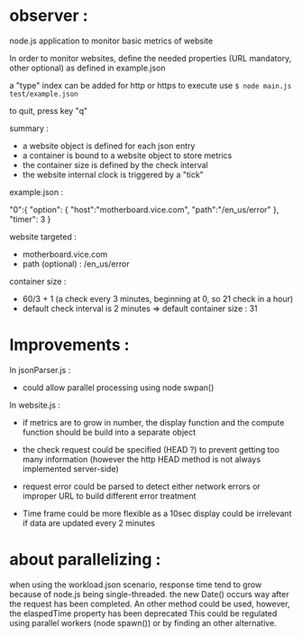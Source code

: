 # observer :
node.js application to monitor basic metrics of website

In order to monitor websites, define the needed properties (URL mandatory, other optional) as defined in example.json

a "type" index can be added for http or https
to execute use
`$ node main.js test/example.json`

to quit, press key "q"

summary :
* a website object is defined for each json entry
* a container is bound to a website object to store metrics
* the container size is defined by the check interval
* the website internal clock is triggered by a "tick"

example.json :

"0":{
  "option": {
    "host":"motherboard.vice.com",
    "path":"/en_us/error"
  },
  "timer": 3
}

website targeted :
  * motherboard.vice.com
  * path (optional) : /en_us/error

container size :
  * 60/3 + 1 (a check every 3 minutes, beginning at 0, so 21 check in a hour)
  * default check interval is 2 minutes => default container size : 31

# Improvements :

  In jsonParser.js :

  * could allow parallel processing using node swpan()

  In website.js :

  * if metrics are to grow in number, the display function and the compute function should be build into a separate object

  * the check request could be specified (HEAD ?) to prevent getting too many information
  (however the http HEAD method is not always implemented server-side)

  * request error could be parsed to detect either network errors or improper URL to build different error treatment

  * Time frame could be more flexible as a 10sec display could be irrelevant if data are updated every 2 minutes


# about parallelizing :

  when using the workload.json scenario, response time tend to grow because of node.js being single-threaded.
  the new Date() occurs way after the request has been completed.
  An other method could be used, however, the elaspedTime property has been deprecated
  This could be regulated using parallel workers (node spawn()) or by finding an other alternative.
